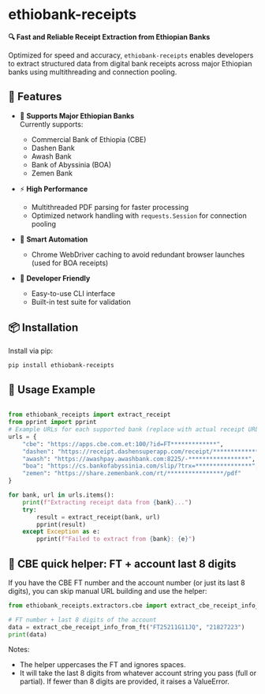 # ethiobank-receipts

**🔍 Fast and Reliable Receipt Extraction from Ethiopian Banks**

Optimized for speed and accuracy, `ethiobank-receipts` enables developers to extract structured data from digital bank receipts across major Ethiopian banks using multithreading and connection pooling.

## 🚀 Features

- 🏦 **Supports Major Ethiopian Banks**  
  Currently supports:

  - Commercial Bank of Ethiopia (CBE)
  - Dashen Bank
  - Awash Bank
  - Bank of Abyssinia (BOA)
  - Zemen Bank

- ⚡ **High Performance**

  - Multithreaded PDF parsing for faster processing
  - Optimized network handling with `requests.Session` for connection pooling

- 🧠 **Smart Automation**

  - Chrome WebDriver caching to avoid redundant browser launches (used for BOA receipts)

- 🧪 **Developer Friendly**
  - Easy-to-use CLI interface
  - Built-in test suite for validation

## 📦 Installation

Install via pip:

```bash
pip install ethiobank-receipts
```

## 📖 Usage Example

```python

from ethiobank_receipts import extract_receipt
from pprint import pprint
# Example URLs for each supported bank (replace with actual receipt URLs)
urls = {
    "cbe": "https://apps.cbe.com.et:100/?id=FT*************",
    "dashen": "https://receipt.dashensuperapp.com/receipt/**************",
    "awash": "https://awashpay.awashbank.com:8225/-*****************",
    "boa": "https://cs.bankofabyssinia.com/slip/?trx=****************",
    "zemen": "https://share.zemenbank.com/rt/****************/pdf"
}

for bank, url in urls.items():
    print(f"Extracting receipt data from {bank}...")
    try:
        result = extract_receipt(bank, url)
        pprint(result)
    except Exception as e:
        pprint(f"Failed to extract from {bank}: {e}")

```

## 🧩 CBE quick helper: FT + account last 8 digits

If you have the CBE FT number and the account number (or just its last 8 digits), you can skip manual URL building and use the helper:

```python
from ethiobank_receipts.extractors.cbe import extract_cbe_receipt_info_from_ft

# FT number + last 8 digits of the account
data = extract_cbe_receipt_info_from_ft("FT25211G11JQ", "21827223")
print(data)
```

Notes:

- The helper uppercases the FT and ignores spaces.
- It will take the last 8 digits from whatever account string you pass (full or partial). If fewer than 8 digits are provided, it raises a ValueError.
